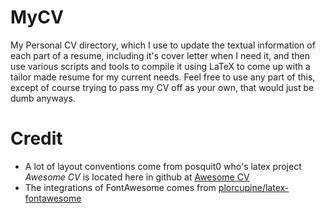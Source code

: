 # MyCV


My Personal CV directory, which I use to update the textual information of each part of a resume, including it's cover letter when I need it, and then use various scripts and tools to compile it using LaTeX to come up with a tailor made resume for my current needs. Feel free to use any part of this, except of course trying to pass my CV off as your own, that would just be dumb anyways.

# Credit

+ A lot of layout conventions come from posquit0 who's latex project *Awesome CV* is located here in github at [Awesome CV](https://github.com/posquit0/Awesome-CV "posquit0/AwesomeCV repo @ github")
+ The integrations of FontAwesome comes from [plorcupine/latex-fontawesome](https://github.com/plorcupine/latex-fontawesome)


